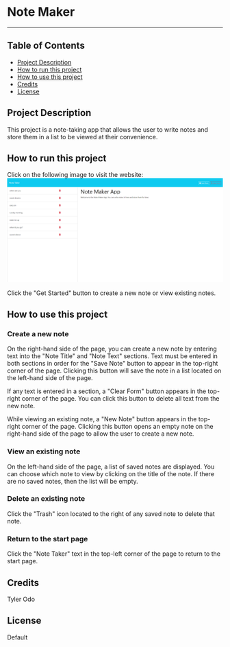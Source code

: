 
# Note Maker

___

## Table of Contents

* [Project Description](#project-description)
* [How to run this project](#how-to-run-this-project)
* [How to use this project](#how-to-use-this-project)
* [Credits](#credits)
* [License](#license)

## Project Description

This project is a note-taking app that allows the user to write notes and store them in a list to be viewed at their convenience.

## How to run this project

Click on the following image to visit the website:
[![Note Maker App - demo](<public/assets/images/Note Maker App - demo.png>)](https://note-maker-app-4cd516ff3d78.herokuapp.com/)

Click the "Get Started" button to create a new note or view existing notes.

## How to use this project

### Create a new note

On the right-hand side of the page, you can create a new note by entering text into the "Note Title" and "Note Text" sections. Text must be entered in both sections in order for the "Save Note" button to appear in the top-right corner of the page. Clicking this button will save the note in a list located on the left-hand side of the page.

If any text is entered in a section, a "Clear Form" button appears in the top-right corner of the page. You can click this button to delete all text from the new note.

While viewing an existing note, a "New Note" button appears in the top-right corner of the page. Clicking this button opens an empty note on the right-hand side of the page to allow the user to create a new note.

### View an existing note

On the left-hand side of the page, a list of saved notes are displayed. You can choose which note to view by clicking on the title of the note. If there are no saved notes, then the list will be empty.

### Delete an existing note

Click the "Trash" icon located to the right of any saved note to delete that note.

### Return to the start page

Click the "Note Taker" text in the top-left corner of the page to return to the start page.

## Credits

Tyler Odo

## License

Default
